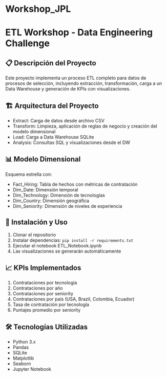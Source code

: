 # Workshop_JPL

# ETL Workshop - Data Engineering Challenge

## 📋 Descripción del Proyecto
Este proyecto implementa un proceso ETL completo para datos de procesos de selección, incluyendo extracción, transformación, carga a un Data Warehouse y generación de KPIs con visualizaciones.

## 🏗️ Arquitectura del Proyecto
- Extract: Carga de datos desde archivo CSV
- Transform: Limpieza, aplicación de reglas de negocio y creación del modelo dimensional
- Load: Carga a Data Warehouse SQLite
- Analysis: Consultas SQL y visualizaciones desde el DW

## 📊 Modelo Dimensional
Esquema estrella con:
- Fact_Hiring: Tabla de hechos con métricas de contratación
- Dim_Date: Dimensión temporal
- Dim_Technology: Dimensión de tecnologías
- Dim_Country: Dimensión geográfica
- Dim_Seniority: Dimensión de niveles de experiencia

## 🚀 Instalación y Uso
1. Clonar el repositorio
2. Instalar dependencias: `pip install -r requirements.txt`
3. Ejecutar el notebook ETL_Notebook.ipynb
4. Las visualizaciones se generarán automáticamente

## 📈 KPIs Implementados
1. Contrataciones por tecnología
2. Contrataciones por año
3. Contrataciones por seniority
4. Contrataciones por país (USA, Brazil, Colombia, Ecuador)
5. Tasa de contratación por tecnología
6. Puntajes promedio por seniority

## 🛠️ Tecnologías Utilizadas
- Python 3.x
- Pandas
- SQLite
- Matplotlib
- Seaborn
- Jupyter Notebook
